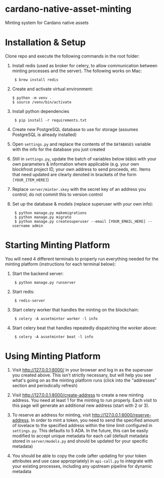 # cardano-native-asset-minting
Minting system for Cardano native assets

# Installation & Setup

Clone repo and execute the following commands in the root folder:

1. Install redis (used as broker for celery, to allow communication between minting processes and the server). The following works on Mac:
    
        $ brew install redis

2.  Create and activate virtual environment:

        $ python -m venv .
        $ source /venv/bin/activate

3. Install python dependencies

        $ pip install -r requirements.txt

4. Create new PostgreSQL database to use for storage (assumes PostgreSQL is already installed)

5. Open `settings.py` and replace the contents of the `DATABASES` variable with the info for the database you just created

6. Still in `settings.py`, update the batch of variables below `DEBUG` with your own parameters & information where applicable (e.g. your own blockfrost project ID, your own address to send proceeds, etc. Items that need updated are clearly denoted in brackets of the form `[YOUR_ITEM_HERE]`)

7. Replace `server/minter.skey` with the secret key of an address you control; do not commit this to version control

8. Set up the database & models (replace superuser with your own info):

        $ python manage.py makemigrations
        $ python manage.py migrate
        $ python manage.py createsuperuser --email [YOUR_EMAIL_HERE] --username admin

# Starting Minting Platform

You will need 4 different terminals to properly run everything needed for the minting platform (instructions for each terminal below):

1. Start the backend server:

        $ python manage.py runserver

2. Start redis:

        $ redis-server

3. Start celery worker that handles the minting on the blockchain:

        $ celery -A assetminter worker -l info

4. Start celery beat that handles repeatedly dispatching the worker above:

        $ celery -A assetminter beat -l info

# Using Minting Platform

1. Visit http://127.0.0.1:8000/ in your browser and log in as the superuser you created above. This isn't strictly necessary, but will help you see what's going on as the minting platform runs (click into the "addresses" section and periodically refresh)

2. Visit http://127.0.0.1:8000/create-address to create a new minting address. You need at least 1 for the minting to run properly. Each visit to this page will generate an additional new address (start with 2 or 3).

3. To reserve an address for minting, visit http://127.0.0.1:8000/reserve-address. In order to mint a token, you need to send the specified amount of lovelace to the specified address within the time limit configured in `settings.py`. This defaults to 5 ADA. In the future, this can be easily modified to accept unique metadata for each call (default metadata stored in `server/models.py` and should be updated for your specific metadata)

4. You should be able to copy the code (after updating for your token attributes and use case appropriately) in `api-call.py` to integrate with your existing processes, including any upstream pipeline for dynamic metadata